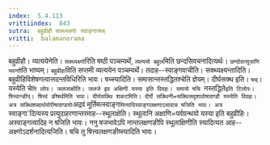 ```yaml
---
index:  5.4.113
vrittiindex:  843
sutra:  बहुव्रीहौ सक्थ्यक्ष्णोः स्वाङ्गात्षच्
vritti:  balamanorama 
---
```


बहुव्रीहौ। व्यत्ययेनेति। `सक्थ्यक्ष्णो`रिति षष्ठी पञ्चम्यर्थे, `व्यत्ययो बहुल`मिति छन्दसिवचनादित्यर्थः। `छन्दोवत्सूत्राणि भवन्ती`ति भाष्यम्। `बहुव्रीहा`विति सप्तमी व्यत्ययेन पञ्चम्यर्थे। तदाह--स्वाङ्गवाचीति। सक्थ्यक्ष्यन्तादिति। बहुव्रीहिविशेषणत्वात्तदन्तविधिरिति भावः। षच्स्यादिति। समासान्तस्तद्धितश्चेति ज्ञेयम्। दीर्घसक्थ इति। `षच्`। यस्येति चे`ति लोपः। जलजाक्षीति। जलजे इव अक्षिणी यस्या इति विग्रहः। समासे षचि `नस्तद्धिते` इति टिलोपः। षित्त्वान्ङीप्। षित्त्वं ङीषर्थमिति भावः। दीर्घसक्थि शकटमिति। दीर्घे सक्थिनी=सक्थिसदृशावोषादण्डौ यस्येति विग्रहः। अत्र सक्थिशब्दार्थयोरीषादण्डयोः `अद्रवं मूर्तिमत्स्वाङ्ग`मित्यादिस्वाङ्गलक्षणाऽभावान्न षजिति भावः। अत्र `स्वाङ्गा`दित्यस्य प्रत्युदाहरणान्तरमाह--स्थूलाक्षेति। स्थूलानि अक्षाणि=पर्वग्रन्थयो यस्या इति बहुव्रीहिः। अस्वाङ्गत्वादिह न षजिति भावः। ननु षजभावेऽपि नान्तलक्षणङीपि स्थूलाक्षिणीति स्यादित्यत आह--अक्ष्णोऽदर्शनादित्यजिति। षचि तु षित्त्वलक्षणङीष्स्यादिति भावः।

